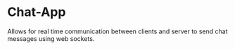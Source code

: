 # Chat-App
Allows for real time communication between clients and server to send chat messages using web sockets.
